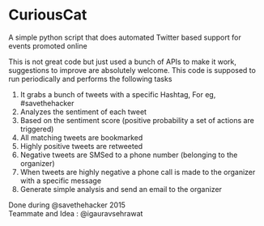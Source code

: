 # CuriousCat
A simple python script that does automated Twitter based support for events promoted online

This is not great code but just used a bunch of APIs to make it work, suggestions to improve are absolutely welcome.
This code is supposed to run periodically and performs the following tasks

1. It grabs a bunch of tweets with a specific Hashtag, For eg, #savethehacker
2. Analyzes the sentiment of each tweet
3. Based on the sentiment score (positive probability a set of actions are triggered)
4. All matching tweets are bookmarked
5. Highly positive tweets are retweeted
6. Negative tweets are SMSed to a phone number (belonging to the organizer)
7. When tweets are highly negative a phone call is made to the organizer with a specific message
8. Generate simple analysis and send an email to the organizer

Done during @savethehacker 2015 <br/>
Teammate and Idea : @igauravsehrawat
